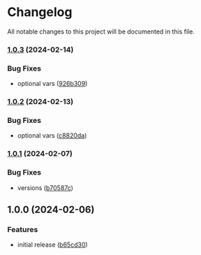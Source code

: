 # Changelog

All notable changes to this project will be documented in this file.

### [1.0.3](https://github.com/finisterra-io/terraform-aws-apigateway/compare/v1.0.2...v1.0.3) (2024-02-14)


### Bug Fixes

* optional vars ([926b309](https://github.com/finisterra-io/terraform-aws-apigateway/commit/926b30963dd605248659f938c42b693e5d0f0065))

### [1.0.2](https://github.com/finisterra-io/terraform-aws-apigateway/compare/v1.0.1...v1.0.2) (2024-02-13)


### Bug Fixes

* optional vars ([c8820da](https://github.com/finisterra-io/terraform-aws-apigateway/commit/c8820da7035c2c996486472bca22c783ceba9c27))

### [1.0.1](https://github.com/finisterra-io/terraform-aws-apigateway/compare/v1.0.0...v1.0.1) (2024-02-07)


### Bug Fixes

* versions ([b70587c](https://github.com/finisterra-io/terraform-aws-apigateway/commit/b70587c3fd86fb4df23803d5624a82cd5ebca3fc))

## 1.0.0 (2024-02-06)


### Features

* initial release ([b65cd30](https://github.com/finisterra-io/terraform-aws-apigateway/commit/b65cd30b20ae7a961371e603bc3195e0a95b0c04))
